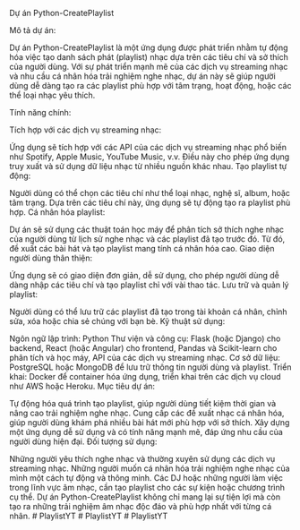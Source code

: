 Dự án Python-CreatePlaylist

Mô tả dự án:

Dự án Python-CreatePlaylist là một ứng dụng được phát triển nhằm tự động hóa việc tạo danh sách phát (playlist) nhạc dựa trên các tiêu chí và sở thích của người dùng. Với sự phát triển mạnh mẽ của các dịch vụ streaming nhạc và nhu cầu cá nhân hóa trải nghiệm nghe nhạc, dự án này sẽ giúp người dùng dễ dàng tạo ra các playlist phù hợp với tâm trạng, hoạt động, hoặc các thể loại nhạc yêu thích.

Tính năng chính:

Tích hợp với các dịch vụ streaming nhạc:

Ứng dụng sẽ tích hợp với các API của các dịch vụ streaming nhạc phổ biến như Spotify, Apple Music, YouTube Music, v.v. Điều này cho phép ứng dụng truy xuất và sử dụng dữ liệu nhạc từ nhiều nguồn khác nhau.
Tạo playlist tự động:

Người dùng có thể chọn các tiêu chí như thể loại nhạc, nghệ sĩ, album, hoặc tâm trạng. Dựa trên các tiêu chí này, ứng dụng sẽ tự động tạo ra playlist phù hợp.
Cá nhân hóa playlist:

Dự án sẽ sử dụng các thuật toán học máy để phân tích sở thích nghe nhạc của người dùng từ lịch sử nghe nhạc và các playlist đã tạo trước đó. Từ đó, đề xuất các bài hát và tạo playlist mang tính cá nhân hóa cao.
Giao diện người dùng thân thiện:

Ứng dụng sẽ có giao diện đơn giản, dễ sử dụng, cho phép người dùng dễ dàng nhập các tiêu chí và tạo playlist chỉ với vài thao tác.
Lưu trữ và quản lý playlist:

Người dùng có thể lưu trữ các playlist đã tạo trong tài khoản cá nhân, chỉnh sửa, xóa hoặc chia sẻ chúng với bạn bè.
Kỹ thuật sử dụng:

Ngôn ngữ lập trình: Python
Thư viện và công cụ: Flask (hoặc Django) cho backend, React (hoặc Angular) cho frontend, Pandas và Scikit-learn cho phân tích và học máy, API của các dịch vụ streaming nhạc.
Cơ sở dữ liệu: PostgreSQL hoặc MongoDB để lưu trữ thông tin người dùng và playlist.
Triển khai: Docker để container hóa ứng dụng, triển khai trên các dịch vụ cloud như AWS hoặc Heroku.
Mục tiêu dự án:

Tự động hóa quá trình tạo playlist, giúp người dùng tiết kiệm thời gian và nâng cao trải nghiệm nghe nhạc.
Cung cấp các đề xuất nhạc cá nhân hóa, giúp người dùng khám phá nhiều bài hát mới phù hợp với sở thích.
Xây dựng một ứng dụng dễ sử dụng và có tính năng mạnh mẽ, đáp ứng nhu cầu của người dùng hiện đại.
Đối tượng sử dụng:

Những người yêu thích nghe nhạc và thường xuyên sử dụng các dịch vụ streaming nhạc.
Những người muốn cá nhân hóa trải nghiệm nghe nhạc của mình một cách tự động và thông minh.
Các DJ hoặc những người làm việc trong lĩnh vực âm nhạc, cần tạo playlist cho các sự kiện hoặc chương trình cụ thể.
Dự án Python-CreatePlaylist không chỉ mang lại sự tiện lợi mà còn tạo ra những trải nghiệm âm nhạc độc đáo và phù hợp nhất với từng cá nhân.
#   P l a y l i s t Y T  
 #   P l a y l i s t Y T  
 #   P l a y l i s t Y T  
 